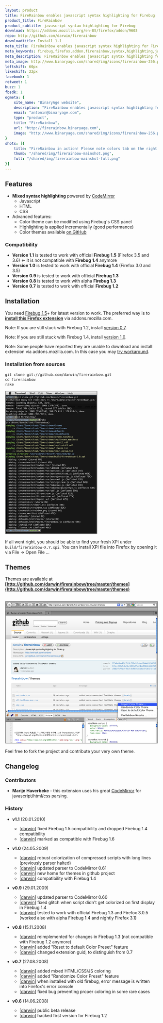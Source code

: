 ```yaml
---
layout: product
title: FireRainbow enables javascript syntax highlighting for Firebug
product_title: FireRainbow
product_subtitle: javascript syntax highlighting for Firebug
download: https://addons.mozilla.org/en-US/firefox/addon/9603
repo: http://github.com/darwin/firerainbow
downloadtitle: Install 1.1
meta_title: FireRainbow enables javascript syntax highlighting for Firebug
meta_keywords: firebug,firefox,addon,firerainbow,syntax,highlighting,javascript,binaryage,productivity,software,web,development
meta_description: FireRainbow enables javascript syntax highlighting for Firebug
meta_image: http://www.binaryage.com/shared/img/icons/firerainbow-256.png
leftshift: 60px
likeshift: 22px
facebook: 1
retweet: 1
buzz: 1
fbsdk: 1
ogmeta: {
    site_name: "BinaryAge website",
    description: "FireRainbow enables javascript syntax highlighting for Firebug",
    email: "antonin@binaryage.com",
    type: "product",
    title: "FireRainbow",
    url: "http://firerainbow.binaryage.com",
    image: "http://www.binaryage.com/shared/img/icons/firerainbow-256.png"
}
shots: [{
    title: "FireRainbow in action! Please note colors tab on the right side. You may tweak colors via CSS!",
    thumb: "/shared/img/firerainbow-mainshot.png",
    full: "/shared/img/firerainbow-mainshot-full.png"
}]
---
```


## Features

* **Mixed syntax highlighting** powered by [CodeMirror][codemirror]
  * Javascript
  * HTML
  * CSS
* Advanced features:
  * Color theme can be modified using Firebug's CSS panel
  * Highlighting is applied incrementally (good performance)
  * Color themes available [on GitHub](http://github.com/darwin/firerainbow/tree/master/themes)

### Compatibility

* **Version 1.1** is tested to work with official **Firebug 1.5** (Firefox 3.5 and 3.6) <- it is not compatible with **Firebug 1.4** anymore
* **Version 1.0** is tested to work with official **Firebug 1.4** (Firefox 3.0 and 3.5)
* **Version 0.9** is tested to work with official **Firebug 1.3**
* **Version 0.8** is tested to work with alpha **Firebug 1.3**
* **Version 0.7** is tested to work with official **Firebug 1.2**

## Installation

You need [Firebug 1.5][firebug]+ for latest version to work. The preferred way is to **[install this Firefox extension][rainbow]** via addons.mozilla.com.

Note: If you are still stuck with Firebug 1.2, install [version 0.7][v07].

Note: If you are still stuck with Firebug 1.4, install [version 1.0][v10].

Note: Some people have reported they are unable to download and install extension via addons.mozilla.com. In this case you may [try workaround][workaround].

### Installation from sources

    git clone git://github.com/darwin/firerainbow.git
    cd firerainbow
    rake
    
<a href="images/compilation.png"><img style="border: 2px solid #888;-moz-border-radius:2px;-webkit-border-radius:2px;" src="images/compilation.png" width="300"></a>

If all went right, you should be able to find your fresh XPI under `build/firerainbow-X.Y.xpi`. You can install XPI file into Firefox by opening it via File -> Open File ...

## Themes

Themes are available at **[http://github.com/darwin/firerainbow/tree/master/themes](http://github.com/darwin/firerainbow/tree/master/themes)**

<br>
<a href="http://github.com/darwin/firerainbow/tree/master/themes"><img style="border: 2px solid #888;-moz-border-radius:2px;-webkit-border-radius:2px;" src="images/themes.png" width="500"></a>

Feel free to fork the project and contribute your very own theme.

## Changelog

### Contributors

* **Marijn Haverbeke** - this extension uses his great [CodeMirror][codemirror] for javascript/html/css parsing.

### History

* **v1.1** (20.01.2010)
  * [[darwin][darwin]] fixed Firebug 1.5 compatibility and dropped Firebug 1.4 compatibility
  * [[darwin][darwin]] marked as compatible with Firebug 1.6

* **v1.0** (24.05.2009)
  * [[darwin][darwin]] robust colorization of compressed scripts with long lines (previously parser halted) 
  * [[darwin][darwin]] updated parser to CodeMirror 0.61
  * [[darwin][darwin]] new home for themes in github project
  * [[darwin][darwin]] compatibility with Firebug 1.4

* **v0.9** (29.01.2009)
  * [[darwin][darwin]] updated parser to CodeMirror 0.60
  * [[darwin][darwin]] fixed glitch when script didn't get colorized on first display in Firebug 1.4
  * [[darwin][darwin]] tested to work with official Firebug 1.3 and Firefox 3.0.5 (worked also with alpha Firebug 1.4 and nightly Firefox 3.1)

* **v0.8** (15.11.2008)
  * [[darwin][darwin]] reimplemented for changes in Firebug 1.3 (not compatible with Firebug 1.2 anymore)
  * [[darwin][darwin]] added "Reset to default Color Preset" feature
  * [[darwin][darwin]] changed extension guid, to distinguish from 0.7

* **v0.7** (27.08.2008)
  * [[darwin][darwin]] added mixed HTML/CSS/JS coloring
  * [[darwin][darwin]] added "Randomize Color Preset" feature
  * [[darwin][darwin]] when installed with old firebug, error message is written into Firefox's error console
  * [[darwin][darwin]] fixed bug preventing proper coloring in some rare cases

* **v0.6** (14.06.2008)
  * [[darwin][darwin]] public beta release
  * [[darwin][darwin]] hacked first version for Firebug 1.2


[firebug]: https://addons.mozilla.org/en-US/firefox/addon/1843
[rainbow]: https://addons.mozilla.org/en-US/firefox/addon/9603
[codemirror]: http://marijn.haverbeke.nl/codemirror/
[homepage]: http://xrefresh.com/rainbow
[contact]: mailto:antonin@hildebrand.cz
[workaround]: http://getsatisfaction.com/xrefresh/topics/unable_to_download_rainbow_for_firebug
[satisfaction]: http://getsatisfaction.com
[v07]: https://addons.mozilla.org/en-US/developers/details/7575
[v10]: https://addons.mozilla.org/en-US/firefox/addons/versions/9603#version-1.0
[darwin]: http://github.com/darwin